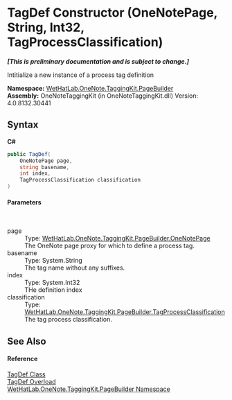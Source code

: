 # TagDef Constructor (OneNotePage, String, Int32, TagProcessClassification)
 _**\[This is preliminary documentation and is subject to change.\]**_

Intitialize a new instance of a process tag definition

**Namespace:**&nbsp;<a href="56352230-71f2-f4b7-63a8-983965663af5.md">WetHatLab.OneNote.TaggingKit.PageBuilder</a><br />**Assembly:**&nbsp;OneNoteTaggingKit (in OneNoteTaggingKit.dll) Version: 4.0.8132.30441

## Syntax

**C#**<br />
``` C#
public TagDef(
	OneNotePage page,
	string basename,
	int index,
	TagProcessClassification classification
)
```


#### Parameters
&nbsp;<dl><dt>page</dt><dd>Type: <a href="6754c7d7-0598-ae1f-ff8c-6808b714b0ab.md">WetHatLab.OneNote.TaggingKit.PageBuilder.OneNotePage</a><br />The OneNote page proxy for which to define a process tag.</dd><dt>basename</dt><dd>Type: System.String<br />The tag name without any suffixes.</dd><dt>index</dt><dd>Type: System.Int32<br />THe definition index</dd><dt>classification</dt><dd>Type: <a href="a7313c5b-8b38-5611-2629-33da94751f96.md">WetHatLab.OneNote.TaggingKit.PageBuilder.TagProcessClassification</a><br />The tag process classification.</dd></dl>

## See Also


#### Reference
<a href="76f26dcb-6d94-451a-0931-56436dcad40f.md">TagDef Class</a><br /><a href="e239bc29-cf2d-a70c-29fe-e6e58e6df2d4.md">TagDef Overload</a><br /><a href="56352230-71f2-f4b7-63a8-983965663af5.md">WetHatLab.OneNote.TaggingKit.PageBuilder Namespace</a><br />
